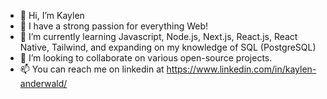 - 👋 Hi, I’m Kaylen
- 👀 I have a strong passion for everything Web!
- 🌱 I’m currently learning Javascript, Node.js, Next.js, React.js, React Native, Tailwind, and expanding on my knowledge of SQL (PostgreSQL)
- 💞️ I’m looking to collaborate on various open-source projects.
- 📫 You can reach me on linkedin at https://www.linkedin.com/in/kaylen-anderwald/


<!---
Kaeyl/Kaeyl is a ✨ special ✨ repository because its `README.md` (this file) appears on your GitHub profile.
You can click the Preview link to take a look at your changes.
--->
